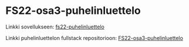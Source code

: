 # FS22-osa3-puhelinluettelo

Linkki sovellukseen: [fs22-puhelinluettelo](http://fs22-puhelinluettelo.herokuapp.com/api/persons)

Linkki puhelinluettelon fullstack repositorioon: [FS22-osa3-puhelinluettelo](https://github.com/vulpecula78/FS22-osa3-puhelinluettelo)